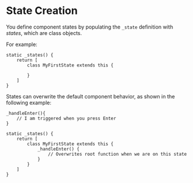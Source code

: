 # State Creation


You define component states by populating the `_state` definition with *states*, which are class objects.


For example:


```
static _states() {
    return [
        class MyFirstState extends this {
                              
        }
    ]
}
```


States can overwrite the default component behavior, as shown in the following example:


```
_handleEnter(){
    // I am triggered when you press Enter
}

static _states() {
    return [
        class MyFirstState extends this {
            _handleEnter() {
                // Overwrites root function when we are on this state
            }
        }
    ]
}
```